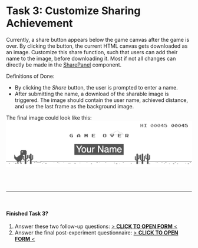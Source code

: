 # Task 3: Customize Sharing Achievement

Currently, a share button appears below the game canvas after the game is over. By clicking the button, the current HTML canvas gets downloaded as an image. Customize this share function, such that users can add their name to the image, before downloading it. Most if not all changes can directly be made in the [SharePanel](./src/sharePanel.ts) component.

Definitions of Done:

- By clicking the _Share_ button, the user is prompted to enter a name.
- After submitting the name, a download of the sharable image is triggered. The image should contain the user name, achieved distance, and use the last frame as the background image.


The final image could look like this:
![img](./task_3_example.png)

<br/>
<br/>

---

<br/>

#### Finished Task 3?

1. Answer these two follow-up questions: [> **CLICK TO OPEN FORM** <](https://forms.office.com/e/XTyFD5SnKD)
2. Answer the final post-experiment questionnaire: [> **CLICK TO OPEN FORM** <](https://forms.office.com/e/cBkNMnTGaM)
